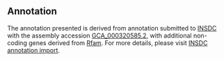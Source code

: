 

Annotation
----------

The annotation presented is derived from annotation submitted to
[INSDC](http://www.insdc.org) with the assembly accession
[GCA\_000320585.2](http://www.ebi.ac.uk/ena/data/view/GCA_000320585.2),
with additional non-coding genes derived from
[Rfam](http://rfam.xfam.org/). For more details, please visit [INSDC
annotation
import](http://ensemblgenomes.org/info/data/insdc_annotation).
